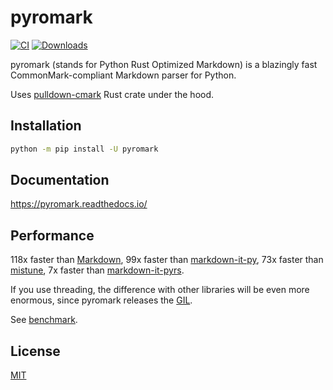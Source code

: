 # pyromark

[![CI](https://github.com/monosans/pyromark/actions/workflows/ci.yml/badge.svg)](https://github.com/monosans/pyromark/actions/workflows/ci.yml)
[![Downloads](https://static.pepy.tech/badge/pyromark)](https://pepy.tech/project/pyromark)

pyromark (stands for Python Rust Optimized Markdown) is a blazingly fast CommonMark-compliant Markdown parser for Python.

Uses [pulldown-cmark](https://github.com/raphlinus/pulldown-cmark) Rust crate under the hood.

## Installation

```bash
python -m pip install -U pyromark
```

## Documentation

<https://pyromark.readthedocs.io/>

## Performance

118x faster than [Markdown](https://pypi.org/project/Markdown/),
99x faster than [markdown-it-py](https://pypi.org/project/markdown-it-py/),
73x faster than [mistune](https://pypi.org/project/mistune/),
7x faster than [markdown-it-pyrs](https://pypi.org/project/markdown-it-pyrs/).

If you use threading, the difference with other libraries will be even more enormous, since pyromark releases the [GIL](https://docs.python.org/3/glossary.html#term-global-interpreter-lock).

See [benchmark](https://pyromark.readthedocs.io/en/latest/performance/).

## License

[MIT](https://github.com/monosans/pyromark/blob/main/LICENSE)
